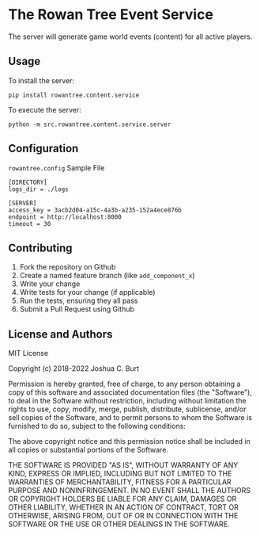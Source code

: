 # The Rowan Tree Event Service

The server will generate game world events (content) for all active players.

## Usage

To install the server:
```
pip install rowantree.content.service
```

To execute the server:
```
python -m src.rowantree.content.service.server
```

## Configuration
`rowantree.config` Sample File
```
[DIRECTORY]
logs_dir = ./logs

[SERVER]
access_key = 3acb2d04-a15c-4a3b-a235-152a4ece876b
endpoint = http://localhost:8000
timeout = 30
```


Contributing
------------
1. Fork the repository on Github
2. Create a named feature branch (like `add_component_x`)
3. Write your change
4. Write tests for your change (if applicable)
5. Run the tests, ensuring they all pass
6. Submit a Pull Request using Github

License and Authors
-------------------
MIT License

Copyright (c) 2018-2022 Joshua C. Burt

Permission is hereby granted, free of charge, to any person obtaining a copy
of this software and associated documentation files (the "Software"), to deal
in the Software without restriction, including without limitation the rights
to use, copy, modify, merge, publish, distribute, sublicense, and/or sell
copies of the Software, and to permit persons to whom the Software is
furnished to do so, subject to the following conditions:

The above copyright notice and this permission notice shall be included in all
copies or substantial portions of the Software.

THE SOFTWARE IS PROVIDED "AS IS", WITHOUT WARRANTY OF ANY KIND, EXPRESS OR
IMPLIED, INCLUDING BUT NOT LIMITED TO THE WARRANTIES OF MERCHANTABILITY,
FITNESS FOR A PARTICULAR PURPOSE AND NONINFRINGEMENT. IN NO EVENT SHALL THE
AUTHORS OR COPYRIGHT HOLDERS BE LIABLE FOR ANY CLAIM, DAMAGES OR OTHER
LIABILITY, WHETHER IN AN ACTION OF CONTRACT, TORT OR OTHERWISE, ARISING FROM,
OUT OF OR IN CONNECTION WITH THE SOFTWARE OR THE USE OR OTHER DEALINGS IN THE
SOFTWARE.
